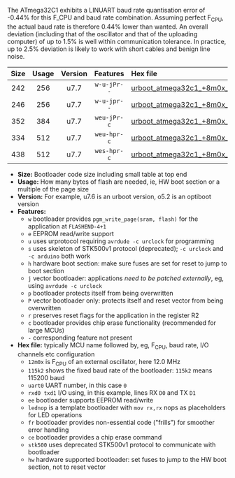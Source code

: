 The ATmega32C1 exhibits a LINUART baud rate quantisation error of -0.44% for this F_CPU and baud rate combination. Assuming perfect F<sub>CPU</sub>, the actual baud rate is therefore 0.44% lower than wanted. An overall deviation (including that of the oscillator and that of the uploading computer) of up to 1.5% is well within communication tolerance. In practice, up to 2.5% deviation is likely to work with short cables and benign line noise.

|Size|Usage|Version|Features|Hex file|
|:-:|:-:|:-:|:-:|:--|
|242|256|u7.7|`w-u-jPr--`|[urboot_atmega32c1_+8m0x_++28k8_uart0_rxd4_txd3_lednop.hex](https://raw.githubusercontent.com/stefanrueger/urboot.hex/main/mcus/atmega32c1/external_oscillator/fcpu_+8m0x/br_++28k8/urboot_atmega32c1_+8m0x_++28k8_uart0_rxd4_txd3_lednop.hex)|
|246|256|u7.7|`w-u-jpr--`|[urboot_atmega32c1_+8m0x_++28k8_uart0_rxd4_txd3_lednop_fr.hex](https://raw.githubusercontent.com/stefanrueger/urboot.hex/main/mcus/atmega32c1/external_oscillator/fcpu_+8m0x/br_++28k8/urboot_atmega32c1_+8m0x_++28k8_uart0_rxd4_txd3_lednop_fr.hex)|
|352|384|u7.7|`weu-jPr-c`|[urboot_atmega32c1_+8m0x_++28k8_uart0_rxd4_txd3_ee_lednop_fr_ce.hex](https://raw.githubusercontent.com/stefanrueger/urboot.hex/main/mcus/atmega32c1/external_oscillator/fcpu_+8m0x/br_++28k8/urboot_atmega32c1_+8m0x_++28k8_uart0_rxd4_txd3_ee_lednop_fr_ce.hex)|
|334|512|u7.7|`weu-hpr-c`|[urboot_atmega32c1_+8m0x_++28k8_uart0_rxd4_txd3_ee_lednop_fr_ce_hw.hex](https://raw.githubusercontent.com/stefanrueger/urboot.hex/main/mcus/atmega32c1/external_oscillator/fcpu_+8m0x/br_++28k8/urboot_atmega32c1_+8m0x_++28k8_uart0_rxd4_txd3_ee_lednop_fr_ce_hw.hex)|
|438|512|u7.7|`wes-hpr-c`|[urboot_atmega32c1_+8m0x_++28k8_uart0_rxd4_txd3_ee_lednop_fr_ce_stk500_hw.hex](https://raw.githubusercontent.com/stefanrueger/urboot.hex/main/mcus/atmega32c1/external_oscillator/fcpu_+8m0x/br_++28k8/urboot_atmega32c1_+8m0x_++28k8_uart0_rxd4_txd3_ee_lednop_fr_ce_stk500_hw.hex)|

- **Size:** Bootloader code size including small table at top end
- **Usage:** How many bytes of flash are needed, ie, HW boot section or a multiple of the page size
- **Version:** For example, u7.6 is an urboot version, o5.2 is an optiboot version
- **Features:**
  + `w` bootloader provides `pgm_write_page(sram, flash)` for the application at `FLASHEND-4+1`
  + `e` EEPROM read/write support
  + `u` uses urprotocol requiring `avrdude -c urclock` for programming
  + `s` uses skeleton of STK500v1 protocol (deprecated); `-c urclock` and `-c arduino` both work
  + `h` hardware boot section: make sure fuses are set for reset to jump to boot section
  + `j` vector bootloader: applications *need to be patched externally*, eg, using `avrdude -c urclock`
  + `p` bootloader protects itself from being overwritten
  + `P` vector bootloader only: protects itself and reset vector from being overwritten
  + `r` preserves reset flags for the application in the register R2
  + `c` bootloader provides chip erase functionality (recommended for large MCUs)
  + `-` corresponding feature not present
- **Hex file:** typically MCU name followed by, eg, F<sub>CPU</sub>, baud rate, I/O channels etc configuration
  + `12m0x` is F<sub>CPU</sub> of an external oscillator, here 12.0 MHz
  + `115k2` shows the fixed baud rate of the bootloader: `115k2` means 115200 baud
  + `uart0` UART number, in this case `0`
  + `rxd0 txd1` I/O using, in this example, lines RX `D0` and TX `D1`
  + `ee` bootloader supports EEPROM read/write
  + `lednop` is a template bootloader with `mov rx,rx` nops as placeholders for LED operations
  + `fr` bootloader provides non-essential code ("frills") for smoother error handling
  + `ce` bootloader provides a chip erase command
  + `stk500` uses deprecated STK500v1 protocol to communicate with bootloader
  + `hw` hardware supported bootloader: set fuses to jump to the HW boot section, not to reset vector
